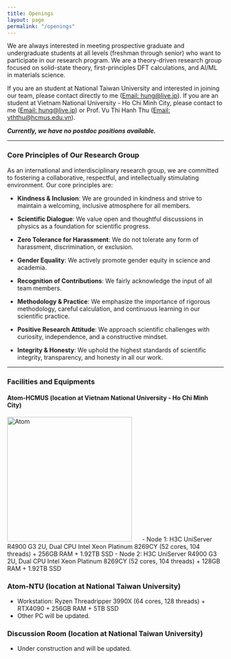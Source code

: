 ```yaml
---
title: Openings
layout: page
permalink: "/openings"
---
```


We are always interested in meeting prospective graduate and undergraduate students at all levels (freshman through senior) who want to participate in our research program. We are a theory-driven research group focused on solid-state theory, first-principles DFT calculations, and AI/ML in materials science.

If you are an student at National Taiwan University and interested in joining our team, please contact directly to me ([Email: hung@live.jp](mailto:hung@live.jp)). If you are an student at Vietnam National University - Ho Chi Minh City, please contact to me ([Email: hung@live.jp](mailto:hung@live.jp)) or Prof. Vu Thi Hanh Thu ([Email: vththu@hcmus.edu.vn](mailto:vththu@hcmus.edu.vn)).

***Currently, we have no postdoc positions available.***

---
### Core Principles of Our Research Group  

As an international and interdisciplinary research group, we are committed to fostering a collaborative, respectful, and intellectually stimulating environment. Our core principles are:

- **Kindness & Inclusion**: We are grounded in kindness and strive to maintain a welcoming, inclusive atmosphere for all members.

- **Scientific Dialogue**: We value open and thoughtful discussions in physics as a foundation for scientific progress.

- **Zero Tolerance for Harassment**: We do not tolerate any form of harassment, discrimination, or exclusion.

- **Gender Equality**: We actively promote gender equity in science and academia.

- **Recognition of Contributions**: We fairly acknowledge the input of all team members.

- **Methodology & Practice**: We emphasize the importance of rigorous methodology, careful calculation, and continuous learning in our scientific practice.

- **Positive Research Attitude**: We approach scientific challenges with curiosity, independence, and a constructive mindset.

- **Integrity & Honesty**: We uphold the highest standards of scientific integrity, transparency, and honesty in all our work.

---
### Facilities and Equipments

#### Atom-HCMUS (location at Vietnam National University - Ho Chi Minh City)
<img src="{{site.baseurl}}/assets/images/atom-hcmus.jpg" alt="Atom" style="height: 290px; margin-right: 20px;"/>
- Node 1: H3C UniServer R4900 G3 2U, Dual CPU Intel Xeon Platinum 8269CY (52 cores, 104 threads) + 256GB RAM + 1.92TB SSD
- Node 2: H3C UniServer R4900 G3 2U, Dual CPU Intel Xeon Platinum 8269CY (52 cores, 104 threads) + 128GB RAM + 1.92TB SSD

### Atom-NTU (location at National Taiwan University)
- Workstation: Ryzen Threadripper 3990X (64 cores, 128 threads) + RTX4090 + 256GB RAM + 5TB SSD
- Other PC will be updated.

### Discussion Room (location at National Taiwan University)
- Under construction and will be updated.